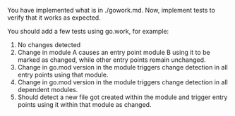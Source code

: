 You have implemented what is in ./gowork.md. Now, implement tests to verify that it works as expected.

You should add a few tests using go.work, for example:

1. No changes detected
2. Change in module A causes an entry point module B using it to be marked as changed, while other entry points remain unchanged.
3. Change in go.mod version in the module triggers change detection in all entry points using that module.
4. Change in go.mod version in the module triggers change detection in all dependent modules.
5. Should detect a new file got created within the module and trigger entry points using it within that module as changed.
